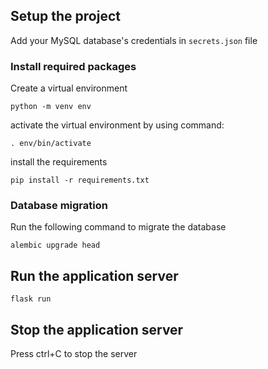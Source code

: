 ## Setup the project

Add your MySQL database's credentials in ```secrets.json``` file

### Install required packages
Create a virtual environment
```
python -m venv env
```
activate the virtual environment by using command:
```
. env/bin/activate
```
install the requirements
```
pip install -r requirements.txt
```
### Database migration
Run the following command to migrate the database
```
alembic upgrade head
```
## Run the application server
```
flask run
```
## Stop the application server
Press ctrl+C to stop the server